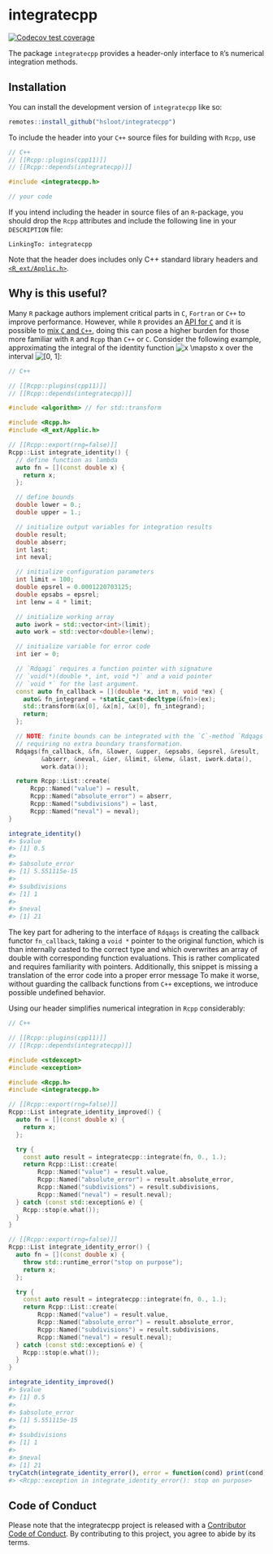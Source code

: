 
<!-- README.md is generated from README.Rmd. Please edit that file -->

# integratecpp

<!-- badges: start -->

[![Codecov test
coverage](https://codecov.io/gh/hsloot/integratecpp/branch/main/graph/badge.svg)](https://app.codecov.io/gh/hsloot/integratecpp?branch=main)
<!-- badges: end -->

The package `integratecpp` provides a header-only interface to `R`’s
numerical integration methods.

## Installation

You can install the development version of `integratecpp` like so:

``` r
remotes::install_github("hsloot/integratecpp")
```

To include the header into your `C++` source files for building with
`Rcpp`, use

``` cpp
// C++
// [[Rcpp::plugins(cpp11)]]
// [[Rcpp::depends(integratecpp)]]

#include <integratecpp.h>

// your code
```

If you intend including the header in source files of an `R`-package,
you should drop the `Rcpp` attributes and include the following line in
your `DESCRIPTION` file:

``` batch
LinkingTo: integratecpp
```

Note that the header does includes only C++ standard library headers and
[`<R_ext/Applic.h>`](https://github.com/wch/r-source/blob/trunk/src/include/R_ext/Applic.h).

## Why is this useful?

Many `R` package authors implement critical parts in `C`, `Fortran` or
`C++` to improve performance. However, while `R` provides an [API for
`C`](https://cran.r-project.org/doc/manuals/r-release/R-exts.html#The-R-API)
and it is possible to [mix `C` and
`C++`](https://isocpp.org/wiki/faq/mixing-c-and-cpp), doing this can
pose a higher burden for those more familiar with `R` and `Rcpp` than
`C++` or `C`. Consider the following example, approximating the integral
of the identity function
![x \\mapsto x](https://latex.codecogs.com/png.image?%5Cdpi%7B110%7D&space;%5Cbg_white&space;x%20%5Cmapsto%20x "x \mapsto x")
over the interval
![\[0, 1\]](https://latex.codecogs.com/png.image?%5Cdpi%7B110%7D&space;%5Cbg_white&space;%5B0%2C%201%5D "[0, 1]"):

``` cpp
// C++

// [[Rcpp::plugins(cpp11)]]
// [[Rcpp::depends(integratecpp)]]

#include <algorithm> // for std::transform

#include <Rcpp.h>
#include <R_ext/Applic.h>

// [[Rcpp::export(rng=false)]]
Rcpp::List integrate_identity() {
  // define function as lambda
  auto fn = [](const double x) {
    return x;
  };

  // define bounds
  double lower = 0.;
  double upper = 1.;

  // initialize output variables for integration results
  double result;
  double abserr;
  int last;
  int neval;

  // initialize configuration parameters
  int limit = 100;
  double epsrel = 0.0001220703125;
  double epsabs = epsrel;
  int lenw = 4 * limit;

  // initialize working array
  auto iwork = std::vector<int>(limit);
  auto work = std::vector<double>(lenw);

  // initialize variable for error code
  int ier = 0;

  // `Rdqagi` requires a function pointer with signature
  // `void(*)(double *, int, void *)` and a void pointer
  // `void *` for the last argument.
  const auto fn_callback = [](double *x, int n, void *ex) {
    auto& fn_integrand = *static_cast<decltype(&fn)>(ex);
    std::transform(&x[0], &x[n], &x[0], fn_integrand);
    return;
  };

  // NOTE: finite bounds can be integrated with the `C`-method `Rdqags`,
  // requiring no extra boundary transformation.
  Rdqags(fn_callback, &fn, &lower, &upper, &epsabs, &epsrel, &result,
         &abserr, &neval, &ier, &limit, &lenw, &last, iwork.data(),
         work.data());

  return Rcpp::List::create(
      Rcpp::Named("value") = result,
      Rcpp::Named("absolute_error") = abserr,
      Rcpp::Named("subdivisions") = last,
      Rcpp::Named("neval") = neval);
}
```

``` r
integrate_identity()
#> $value
#> [1] 0.5
#> 
#> $absolute_error
#> [1] 5.551115e-15
#> 
#> $subdivisions
#> [1] 1
#> 
#> $neval
#> [1] 21
```

The key part for adhering to the interface of `Rdqags` is creating the
callback functor `fn_callback`, taking a `void *` pointer to the
original function, which is than internally casted to the correct type
and which overwrites an array of double with corresponding function
evaluations. This is rather complicated and requires familiarity with
pointers. Additionally, this snippet is missing a translation of the
error code into a proper error message To make it worse, without
guarding the callback functions from `C++` exceptions, we introduce
possible undefined behavior.

Using our header simplifies numerical integration in `Rcpp`
considerably:

``` cpp
// C++

// [[Rcpp::plugins(cpp11)]]
// [[Rcpp::depends(integratecpp)]]

#include <stdexcept>
#include <exception>

#include <Rcpp.h>
#include <integratecpp.h>

// [[Rcpp::export(rng=false)]]
Rcpp::List integrate_identity_improved() {
  auto fn = [](const double x) {
    return x;
  };

  try {
    const auto result = integratecpp::integrate(fn, 0., 1.);
    return Rcpp::List::create(
        Rcpp::Named("value") = result.value,
        Rcpp::Named("absolute_error") = result.absolute_error,
        Rcpp::Named("subdivisions") = result.subdivisions,
        Rcpp::Named("neval") = result.neval);
  } catch (const std::exception& e) {
    Rcpp::stop(e.what());
  }
}

// [[Rcpp::export(rng=false)]]
Rcpp::List integrate_identity_error() {
  auto fn = [](const double x) {
    throw std::runtime_error("stop on purpose");
    return x;
  };

  try {
    const auto result = integratecpp::integrate(fn, 0., 1.);
    return Rcpp::List::create(
        Rcpp::Named("value") = result.value,
        Rcpp::Named("absolute_error") = result.absolute_error,
        Rcpp::Named("subdivisions") = result.subdivisions,
        Rcpp::Named("neval") = result.neval);
  } catch (const std::exception& e) {
    Rcpp::stop(e.what());
  }
}
```

``` r
integrate_identity_improved()
#> $value
#> [1] 0.5
#> 
#> $absolute_error
#> [1] 5.551115e-15
#> 
#> $subdivisions
#> [1] 1
#> 
#> $neval
#> [1] 21
tryCatch(integrate_identity_error(), error = function(cond) print(cond))
#> <Rcpp::exception in integrate_identity_error(): stop on purpose>
```

## Code of Conduct

Please note that the integratecpp project is released with a
[Contributor Code of
Conduct](https://contributor-covenant.org/version/2/0/CODE_OF_CONDUCT.html).
By contributing to this project, you agree to abide by its terms.

